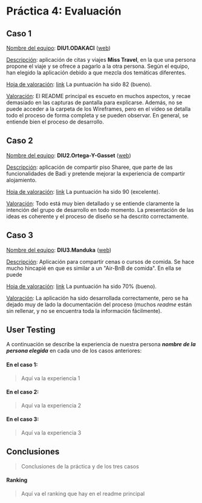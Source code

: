# Práctica 4: Evaluación

## Caso 1

<u>Nombre del equipo</u>:  **DIU1.ODAKACI** ([web](https://github.com/cmartin-moreno/DIU20))

<u>Descripción</u>: aplicación de citas y viajes **Miss Travel**, en la que una persona propone el viaje y se ofrece a pagarlo a la otra persona. Según el equipo, han elegido la aplicación debido a que mezcla dos temáticas diferentes.

<u>Hoja de valoración</u>: [link](UXCaseStudy-review_DIU1ODAKACI.xls)
La puntuación ha sido 82 (bueno).

<u>Valoración</u>:
El README principal es escueto en muchos aspectos, y recae demasiado en las capturas de pantalla para explicarse. Además, no se puede acceder a la carpeta de los Wireframes, pero en el vídeo se detalla todo el proceso de forma completa y se pueden observar. En general, se entiende bien el proceso de desarrollo.


## Caso 2

<u>Nombre del equipo</u>:  **DIU2.Ortega-Y-Gasset** ([web](https://github.com/romanlarrosa/DIU20))

<u>Descripción</u>: aplicación de compartir piso Sharee, que parte de las funcionalidades de Badi y pretende mejorar la experiencia de compartir alojamiento.

<u>Hoja de valoración</u>: [link](UXCaseStudy-review_DIU2OrtegaYGasset.xls)
La puntuación ha sido 90 (excelente).

<u>Valoración</u>:
Todo está muy bien detallado y se entiende claramente la intención del grupo de desarrollo en todo momento. La presentación de las ideas es coherente y el proceso de diseño se ha descrito correctamente.


## Caso 3

<u>Nombre del equipo</u>:  **DIU3.Manduka** ([web](https://github.com/alexhzr/diumanduka))

<u>Descripción</u>: Aplicación para compartir cenas o cursos de comida. Se hace mucho hincapié en que es similar a un "Air-BnB de comida". En ella se puede 

<u>Hoja de valoración</u>: [link](UXCaseStudy-review_DIU3Manduka.xls) 
La puntuación ha sido 70% (bueno).

<u>Valoración</u>: 
La aplicación ha sido desarrollada correctamente, pero se ha dejado muy de lado la documentación del proceso (muchos *readme* están sin rellenar, y no se encuentra toda la información fácilmente).

## User Testing

A continuación se describe la experiencia de nuestra persona ***nombre de la persona elegida*** en cada uno de los casos anteriores:

#### En el caso 1:

> Aquí va la experiencia 1

#### En el caso 2:

> Aquí va la experiencia 2

#### En el caso 3:

> Aquí va la experiencia 3

## Conclusiones

> Conclusiones de la práctica y de los tres casos

#### Ranking

> Aquí va el ranking que hay en el readme principal
